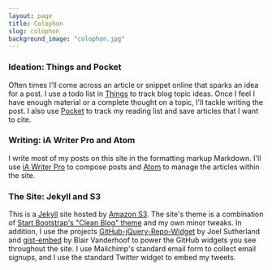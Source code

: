```yaml
---
layout: page
title: Colophon
slug: colophon
background_image: "colophon.jpg"
---
```


### Ideation: Things and Pocket

Often times I'll come across an article or snippet online that sparks an idea for a post. I use a todo list in [Things](https://culturedcode.com/things/) to track blog topic ideas. Once I feel I have enough material or a complete thought on a topic, I'll tackle writing the post. I also use [Pocket](http://getpocket.com/) to track my reading list and save articles that I want to cite.

### Writing: iA Writer Pro and Atom

I write most of my posts on this site in the formatting markup Markdown. I'll use [iA Writer Pro](https://ia.net/writer/mac) to compose posts and [Atom](https://atom.io/) to manage the articles within the site.

### The Site: Jekyll and S3

This is a [Jekyll](http://jekyllrb.com/) site hosted by [Amazon S3](http://aws.amazon.com/s3/). The site's theme is a combination of [Start Bootstrap's "Clean Blog" theme](http://startbootstrap.com/template-overviews/clean-blog/) and my own minor tweaks. In addition, I use the projects [GitHub-jQuery-Repo-Widget](https://github.com/JoelSutherland/GitHub-jQuery-Repo-Widget) by Joel Sutherland and [gist-embed](https://github.com/blairvanderhoof/gist-embed) by Blair Vanderhoof to power the GitHub widgets you see throughout the site. I use Mailchimp's standard email form to collect email signups, and I use the standard Twitter widget to embed my tweets.

